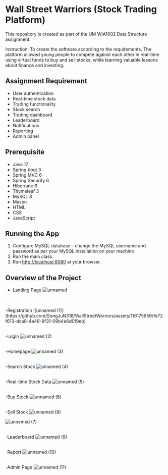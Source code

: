 # Wall Street Warriors (Stock Trading Platform)
This repository is created as part of the UM WIA1002 Data Structure assignment. 

Instruction: To create the software according to the requirements. The platform allowed young people to compete against each other in real-time using virtual funds to buy and sell stocks, while learning valuable lessons about finance and investing.

## Assignment Requirement 

- User authentication
- Real-time stock data
- Trading functionality
- Stock search
- Trading dashboard
- Leaderboard
- Notifications
- Reporting
- Admin panel

## Prerequisite
- Java 17
- Spring boot 3
- Spring MVC 6
- Spring Security 6
- Hibernate 6
- Thymeleaf 3
- MySQL 8
- Maven
- HTML
- CSS
- JavaScript

## Running the App
1. Configure MySQL database - change the MySQL username and password as per your MySQL installation on your machine
2. Run the main class. 
3. Run <http://localhost:8080> at your browser.

## Overview of the Project
- Landing Page
![unnamed](https://github.com/SongJuN318/WallStreetWarriors/assets/116175959/893df917-27f8-45bd-85ac-4c56b97f24de)
</br>
</br>
-Registration
![unnamed (1)](https://github.com/SongJuN318/WallStreetWarriors/assets/116175959/fe72f613-dca8-4a48-9f31-09b4e6d0f9eb)
</br>
</br>

-Login
![unnamed (2)](https://github.com/SongJuN318/WallStreetWarriors/assets/116175959/499cf914-cb02-4268-a9f8-29e3d887c30b)
</br>
</br>

-Homepage
![unnamed (3)](https://github.com/SongJuN318/WallStreetWarriors/assets/116175959/e5b36d20-2f2c-40a4-ab65-a319bc3036ce)
</br>
</br>

-Search Stock
![unnamed (4)](https://github.com/SongJuN318/WallStreetWarriors/assets/116175959/2d3f7a95-ad5b-487c-a8bc-5a1316241d5e)
</br>
</br>

-Real-time Stock Data
![unnamed (5)](https://github.com/SongJuN318/WallStreetWarriors/assets/116175959/fcbaf30a-82f8-42e7-a388-d8b654a26995)
</br>
</br>

-Buy Stock
![unnamed (6)](https://github.com/SongJuN318/WallStreetWarriors/assets/116175959/7e960a56-6345-44c3-85f1-a3ffa37c7231)
</br>
</br>

-Sell Stock
![unnamed (8)](https://github.com/SongJuN318/WallStreetWarriors/assets/116175959/7e7add77-e09a-423d-8712-88c2fff17454)

![unnamed (7)](https://github.com/SongJuN318/WallStreetWarriors/assets/116175959/0da6880c-9d8f-4097-bf6c-c6a6ef7a1844)
</br>
</br>

-Leaderboard
![unnamed (9)](https://github.com/SongJuN318/WallStreetWarriors/assets/116175959/a54ef831-123f-47d0-af79-0c9899c4fd68)
</br>
</br>

-Report
![unnamed (10)](https://github.com/SongJuN318/WallStreetWarriors/assets/116175959/24327afd-e22c-4bf5-ba54-5303f346bd0a)
</br>
</br>

-Admin Page
![unnamed (11)](https://github.com/SongJuN318/WallStreetWarriors/assets/116175959/485f387b-f816-4836-a2d0-26ab7370f64e)
